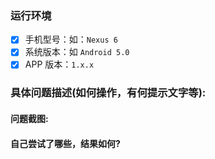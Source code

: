 ### 运行环境 ###

- [x] 手机型号：如：`Nexus 6`
- [x] 系统版本：如 `Android 5.0`
- [x] APP 版本：`1.x.x`

### 具体问题描述(如何操作，有何提示文字等): ###

#### 问题截图: ####

#### 自己尝试了哪些，结果如何? ####
